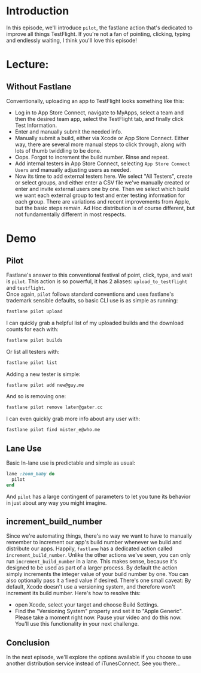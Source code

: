 # Introduction
In this episode, we'll introduce `pilot`, the fastlane action that's dedicated to improve all things TestFlight. If you're not a fan of pointing, clicking, typing and endlessly waiting, I think you'll love this episode!
# Lecture:
## Without Fastlane
Conventionally, uploading an app to TestFlight looks something like this:
- Log in to App Store Connect, navigate to MyApps, select a team and then the desired team app, select the TestFlight tab, and finally click Test Information. 
- Enter and manually submit the needed info.
- Manually submit a build, either via Xcode or App Store Connect. Either way, there are several more manual steps to click through, along with lots of thumb twiddling to be done.
- Oops. Forgot to increment the build number. Rinse and repeat.
- Add internal testers in App Store Connect, selecting `App Store Connect Users` and manually adjusting users as needed.
- Now its time to add external testers here. We select "All Testers", create or select groups, and either enter a CSV file we've manually created or enter and invite external users one by one. Then we select which build we want each external group to test and enter testing information for each group. 
There are variations and recent improvements from Apple, but the basic steps remain. Ad Hoc distribution is of course different, but not fundamentally different in most respects.
# Demo
## Pilot
Fastlane's answer to this conventional festival of point, click, type, and wait is `pilot`. This action is so powerful, it has 2 aliases: `upload_to_testflight` and `testflight`.  
Once again, `pilot` follows standard conventions and uses fastlane's trademark sensible defaults, so basic CLI use is as simple as running:
```bash
fastlane pilot upload
```
I can quickly grab a helpful list of my uploaded builds and the download counts for each with:
```bash
fastlane pilot builds
```
Or list all testers with:
```bash
fastlane pilot list
```
Adding a new tester is simple:
```bash
fastlane pilot add new@guy.me
```
And so is removing one:
```bash
fastlane pilot remove later@gater.cc
```
I can even quickly grab more info about any user with:
```bash
fastlane pilot find mister_e@who.me
```
## Lane Use
Basic In-lane use is predictable and simple as usual:
```ruby
lane :zoom_baby do
  pilot
end
```
And `pilot` has a large contingent of parameters to let you tune its behavior in just about any way you might imagine.
## increment_build_number
Since we're automating things, there's no way we want to have to manually remember to increment our app's build number whenever we build and distribute our apps. Happily, `fastlane` has a dedicated action called `increment_build_number`. 
Unlike the other actions we've seen, you can only  run `increment_build_number` in a lane. This makes sense, because it's designed to be used as part of a larger process. 
By default the action simply increments the integer value of your build number by one. You can also optionally pass it a fixed value if desired.
There's one small caveat: By default, Xcode doesn't use a versioning system, and therefore won't increment its build number. Here's how to resolve this: 
- open Xcode, select your target and choose Build Settings.
- Find the "Versioning System" property and set it to "Apple Generic".
Please take a moment right now. Pause your video and do this now. You'll use this functionality in your next challenge.
## Conclusion
In the next episode, we'll explore the options available if you choose to use another distribution service instead of iTunesConnect. See you there…